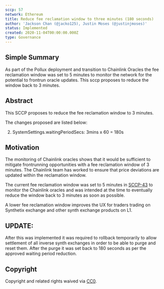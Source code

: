 ```yaml
---
sccp: 57
network: Ethereum
title: Reduce fee reclamation window to three minutes (180 seconds)
author: 'Jackson Chan (@jacko125), Justin Moses (@justinjmoses)'
status: Implemented
created: 2020-11-04T00:00:00.000Z
type: Governance
---
```


## Simple Summary

<!--"If you can't explain it simply, you don't understand it well enough." Provide a simplified and layman-accessible explanation of the SCCP.-->

As part of the Pollux deployment and transition to Chainlink Oracles the fee reclamation window was set to 5 minutes to monitor the network for the potential to frontrun oracle updates. This sccp proposes to reduce the window back to 3 minutes.

## Abstract

<!--A short (~200 word) description of the variable change proposed.-->

This SCCP proposes to reduce the fee reclamation window to 3 minutes.

The changes proposed are listed below:

2. SystemSettings.waitingPeriodSecs: 3mins x 60 = 180s

## Motivation

<!--The motivation is critical for SCCPs that want to update variables within Synthetix. It should clearly explain why the existing variable is not incentive aligned. SCCP submissions without sufficient motivation may be rejected outright.-->

The monitoring of Chainlink oracles shows that it would be sufficient to mitigate frontrunning opportunities with a fee reclamation window of 3 minutes. The Chainlink team has worked to ensure that price deviations are updated within the reclamation window.

The current fee reclamation window was set to 5 minutes in [SCCP-43](.sccp-43.md) to monitor the Chainlink oracles and was intended at the time to eventually reduce the window back to 3 minutes as soon as possible.

A lower fee reclamation window improves the UX for traders trading on Synthetix exchange and other synth exchange products on L1.

## UPDATE:

After this was implemented it was required to rollback temporarily to allow settlement of all inverse synth exchanges in order to be able to purge and reset them. After the purge it was set back to 180 seconds as per the approved waiting period reduction.

## Copyright

Copyright and related rights waived via [CC0](https://creativecommons.org/publicdomain/zero/1.0/).

